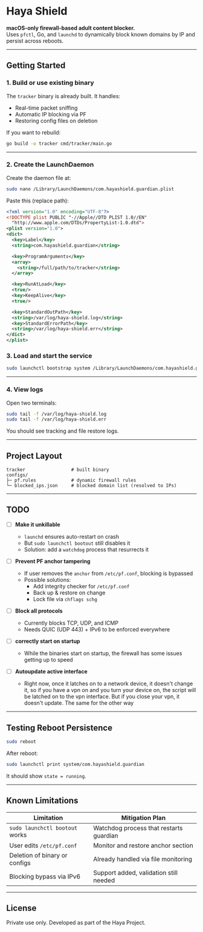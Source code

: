 # Haya Shield

**macOS-only firewall-based adult content blocker.**  
Uses `pfctl`, Go, and `launchd` to dynamically block known domains by IP and persist across reboots.

---

## Getting Started

### 1. Build or use existing binary

The `tracker` binary is already built. It handles:

- Real-time packet sniffing
- Automatic IP blocking via PF
- Restoring config files on deletion

If you want to rebuild:

```bash
go build -o tracker cmd/tracker/main.go
```

---

### 2. Create the LaunchDaemon

Create the daemon file at:

```bash
sudo nano /Library/LaunchDaemons/com.hayashield.guardian.plist
```

Paste this (replace path):

```xml
<?xml version="1.0" encoding="UTF-8"?>
<!DOCTYPE plist PUBLIC "-//Apple//DTD PLIST 1.0//EN"
  "http://www.apple.com/DTDs/PropertyList-1.0.dtd">
<plist version="1.0">
<dict>
  <key>Label</key>
  <string>com.hayashield.guardian</string>

  <key>ProgramArguments</key>
  <array>
    <string>/full/path/to/tracker</string>
  </array>

  <key>RunAtLoad</key>
  <true/>
  <key>KeepAlive</key>
  <true/>

  <key>StandardOutPath</key>
  <string>/var/log/haya-shield.log</string>
  <key>StandardErrorPath</key>
  <string>/var/log/haya-shield.err</string>
</dict>
</plist>
```

### 3. Load and start the service

```bash
sudo launchctl bootstrap system /Library/LaunchDaemons/com.hayashield.guardian.plist
```

---

### 4. View logs

Open two terminals:

```bash
sudo tail -f /var/log/haya-shield.log
sudo tail -f /var/log/haya-shield.err
```

You should see tracking and file restore logs.

---

## Project Layout

```
tracker                 # built binary
configs/
├─ pf.rules             # dynamic firewall rules
└─ blocked_ips.json     # blocked domain list (resolved to IPs)
```

---

## TODO

- [ ] **Make it unkillable**

  - `launchd` ensures auto-restart on crash
  - But `sudo launchctl bootout` still disables it
  - Solution: add a `watchdog` process that resurrects it

- [ ] **Prevent PF anchor tampering**

  - If user removes the `anchor` from `/etc/pf.conf`, blocking is bypassed
  - Possible solutions:
    - Add integrity checker for `/etc/pf.conf`
    - Back up & restore on change
    - Lock file via `chflags schg`

- [ ] **Block all protocols**

  - Currently blocks TCP, UDP, and ICMP
  - Needs QUIC (UDP 443) + IPv6 to be enforced everywhere

- [ ] **correctly start on startup**

  - While the binaries start on startup, the firewall has some issues getting up to speed

- [ ] **Autoupdate active interface**
  - Right now, once it latches on to a network device, it doesn't change it, so if you have a vpn on
    and you turn your device on, the script will be latched on to the vpn interface. But if you close
    your vpn, it doesn't update. The same for the other way

---

## Testing Reboot Persistence

```bash
sudo reboot
```

After reboot:

```bash
sudo launchctl print system/com.hayashield.guardian
```

It should show `state = running`.

---

## Known Limitations

| Limitation                     | Mitigation Plan                         |
| ------------------------------ | --------------------------------------- |
| `sudo launchctl bootout` works | Watchdog process that restarts guardian |
| User edits `/etc/pf.conf`      | Monitor and restore anchor section      |
| Deletion of binary or configs  | Already handled via file monitoring     |
| Blocking bypass via IPv6       | Support added, validation still needed  |

---

## License

Private use only. Developed as part of the Haya Project.
